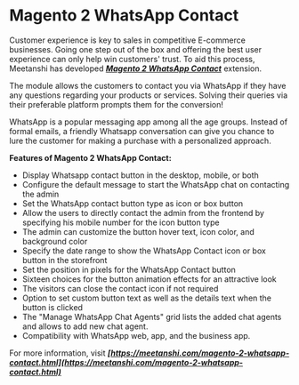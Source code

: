 # Magento 2 WhatsApp Contact

Customer experience is key to sales in competitive E-commerce businesses. Going one step out of the box and offering the best user experience can only help win customers' trust. To aid this process, Meetanshi has developed [***Magento 2 WhatsApp Contact***](https://meetanshi.com/magento-2-whatsapp-contact.html) extension.

The module allows the customers to contact you via WhatsApp if they have any questions regarding your products or services. Solving their queries via their preferable platform prompts them for the conversion!

WhatsApp is a popular messaging app among all the age groups. Instead of formal emails, a friendly Whatsapp conversation can give you chance to lure the customer for making a purchase with a personalized approach.


**Features of Magento 2 WhatsApp Contact:**

* Display Whatsapp contact button in the desktop, mobile, or both
* Configure the default message to start the WhatsApp chat on contacting the admin
* Set the WhatsApp contact button type as icon or box button
* Allow the users to directly contact the admin from the frontend by specifying his mobile number for the icon button type
* The admin can customize the button hover text, icon color, and background color
* Specify the date range to show the WhatsApp Contact icon or box button in the storefront
* Set the position in pixels for the WhatsApp Contact button
* Sixteen choices for the button animation effects for an attractive look
* The visitors can close the contact icon if not required
* Option to set custom button text as well as the details text when the button is clicked
* The "Manage WhatsApp Chat Agents" grid lists the added chat agents and allows to add new chat agent.
* Compatibility with WhatsApp web, app, and the business app.

For more information, visit ***[https://meetanshi.com/magento-2-whatsapp-contact.html](https://meetanshi.com/magento-2-whatsapp-contact.html)***
